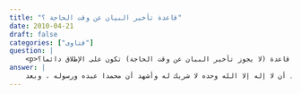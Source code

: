 ```yaml
---
title: "قاعدة تأخير البيان عن وقت الحاجة ؟"
date: 2010-04-21
draft: false
categories: ["فتاوى"]
question: |
    <p>هل قاعدة (لا يجوز تأخير البيان عن وقت الحاجة) تكون على الإطلاق دائما؟</p>
answer: |
    الحمد لله وحده وأشهد أن لا إله إلا الله وحده لا شريك له وأشهد أن محمدا عبده ورسوله ، وبعد : <BR>اعلم أخي أن هذه المسألة من المسائل المهمة وهي على قسمين : <BR>القسم الأول: تأخير البيان عن وقت الحاجة. <BR>القسم الثاني : تأخير البيان عن وقت الخطاب إلى وقت الحاجة . <BR> أما القسم الأول : تأخير البيان عن وقت الحاجة لا يجوز مطلقاً فقد اتفق العلماء على أن لا يجوز تأخير البيان عن وقت الحاجة وقد حكى هذا الاتفاق كثير من العلماء ، منهم ابن السمعاني ، والباجي ، والغزالي ، والسمرقندي ، وابن قدامة وغيرهم .  <BR>ومما يدل أيضاً على عدم جواز تأخير البيان عن وقت الحاجة أن تأخير البيان عن وقت الحاجة يعتبر تكليفاً بما لا يطاق وهو لا يجوز .  <BR>وأيضاً فإن وقت الحاجة وقت الأداء ، فإذا لم يكن مبيناً تعذر الأداء ، فالبيان ضرورة لا بدّ منه . <BR> أما القسم الثاني : تأخير البيان عن وقت الخطاب إلى وقت الحاجة ، فإنه جائز وواقع عند جمهور العلماء ، لأنه لا مانع عقلاً من ذلك ، و لا يترتب على هذا جواز محال ، والوقوع دليل الجواز ، منها قوله تعالى : {فَإِذَا قَرَأْنَاهُ فَاتَّبِعْ قُرْآنَهُ ُثمَّ إِنَّ عَلَيْنَا بَيَانَهُ } <BR>فإن معنى (فَإِذَا قَرَأْنَاهُ) أي أنزلناه لدلالة قوله : (فَاتَّبِعْ قُرْآنَهُ )لأن الله تعالى أمر نبيه صلى الله عليه وسلم بالإتباع بفاء التعقيب ، ولا يتصور ذلك قبل الإنزال لعدم معرفته به ، وعليه فإن قوله تعالى : ﴿ ُثمَّ إِنَّ عَلَيْنَا بَيَانَهُ﴾ ، يدل على تأخير البيان عن وقت الإنزال ، لأن (ثم) تفيد التراخي ، فدلت على تراخي البيان عن وقت الخطاب . <BR>وغيرها من الآيات .  <BR> وإذا أردت الازدياد فانظر رفع الحاجب (3/421) ، وإرشاد الفحول ص(294) ، والتحبير شرح التحرير (6/2818) ، ونهاية السول (1/568) ، وشرح المنهاج (1/448) ، وشرح العضد ص(244) ، وشرح الكوكب المنير (3/451) ، ونهاية الوصول للهندي (5/1960)، وشرح اللمع (2/177) ، وشرح مختصر الروضة (2/688) ، والبحر المحيط (5/107) ، والتمهيد (2/290) ، والمحصول (3/187) ، والفائق(2/467) ، وروضة الناظر (2/585) ، والمهذب في علم أصول الفقه (3/1264) ، والمذكرة للشنقيطي ص(332) ، ومعالم أصول الفقه ص(398) .
---
```


